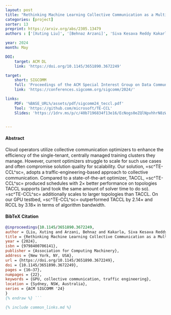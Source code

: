 ```yaml
---
layout: post
title: "Rethinking Machine Learning Collective Communication as a Multi-Commodity Flow Problem"
categories: [project]
sorter: 13
preprint: https://arxiv.org/abs/2305.13479
authors : ['[Xuting Liu]', '[Behnaz Arzani]', 'Siva Kesava Reddy Kakarla', 'Liangyu Zhao', '[Vincent Liu]', 'Miguel Castro', '[Srikanth Kandula]', '[Luke Marshall]']

year: 2024
month: May

DOI:
    target: ACM DL
    link: 'https://doi.org/10.1145/3651890.3672249'

target:
    short: SIGCOMM
    full: 'Proceedings of the ACM Special Interest Group on Data Communication, 2024'
    link: 'https://conferences.sigcomm.org/sigcomm/2024/'

links:
    PDF: '%BASE_URL%/assets/pdf/sigcomm24_teccl.pdf'
    Tool: 'https://github.com/microsoft/TE-CCL'
    Slides: 'https://1drv.ms/p/c/40b7196834f13e16/EcNogs0eZQlNpvhhrN8zW7wBlDUcQkoiJf0CSOz9WxReTg?e=eZ9UUu'


---
```


#### Abstract

Cloud operators utilize collective communication optimizers to enhance the eﬃciency of the single-tenant, centrally managed training clusters they manage. However, current optimizers struggle to scale for such use cases and often compromise solution quality for scalability. Our solution, =sc^TE-CCL^sc=, adopts a traﬃc-engineering-based approach to collective communication. Compared to a state-of-the-art optimizer, TACCL, =sc^TE-CCL^sc= produced schedules with $2\times$ better performance on topologies TACCL supports (and took the same amount of solver time to do so). =sc^TE-CCL^sc= additionally scales to larger topologies than TACCL. On our GPU testbed, =sc^TE-CCL^sc= outperformed TACCL by $2.14\times$ and RCCL by $3.18\times$ in terms of algorithm bandwidth.

#### BibTeX Citation

```bibtex {% raw %}
@inproceedings{10.1145/3651890.3672249,
author = {Liu, Xuting and Arzani, Behnaz and Kakarla, Siva Kesava Reddy and Zhao, Liangyu and Liu, Vincent and Castro, Miguel and Kandula, Srikanth and Marshall, Luke},
title = {Rethinking Machine Learning Collective Communication as a Multi-Commodity Flow Problem},
year = {2024},
isbn = {9798400706141},
publisher = {Association for Computing Machinery},
address = {New York, NY, USA},
url = {https://doi.org/10.1145/3651890.3672249},
doi = {10.1145/3651890.3672249},
pages = {16–37},
numpages = {22},
keywords = {GPU, collective communication, traffic engineering},
location = {Sydney, NSW, Australia},
series = {ACM SIGCOMM '24}
}
{% endraw %} ```

{% include common_links.md %}
